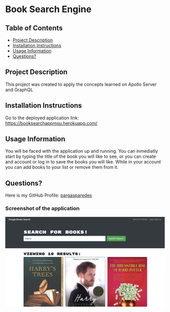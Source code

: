 # Book Search Engine

## Table of Contents
- [Project Description](#project-description)
- [Installation Instructions](#installation-instructions)
- [Usage Information](#usage-information)
- [Questions?](#questions)

## Project Description
This project was created to apply the concepts learned on Apollo Server and GraphQL

## Installation Instructions
Go to the deployed application link: https://booksearchappmsu.herokuapp.com/


## Usage Information
You will be faced with the application up and running.
You can inmediatly start by typing the title of the book you will like to see, or you can create and account or log in to save the books you will like.
While in your account you can add books to your list or remove them from it.

## Questions?
Here is my GitHub Profile: [pargasparedes](https://github.com/pargasparedes)

### Screenshot of the application
![screenshot](./assets/screenshot.png)
